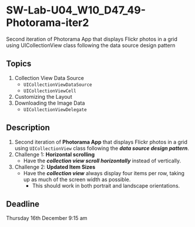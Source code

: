 # SW-Lab-U04_W10_D47_49-Photorama-iter2
Second iteration of Photorama App that displays Flickr photos in a grid using UICollectionView class following the data source design pattern

## Topics
1. Collection View Data Source
   - `UICollectionViewDataSource`
   - `UICollectionViewCell`
2. Customizing the Layout
3. Downloading the Image Data
   - `UICollectionViewDelegate`


## Description
1. Second iteration of **Photorama App** that displays Flickr photos in a grid using `UICollectionView` class following the _**data source design pattern**_. 
2. Challenge 1: **Horizontal scrolling**
   - Have the _**collection view scroll horizontally**_ instead of vertically.
3. Challenge 2: **Updated Item Sizes**
   - Have the _**collection view**_ always display four items per row, taking up as much of the screen width as possible. 
     - This should work in both portrait and landscape orientations.


## Deadline 
Thursday 16th December 9:15 am
